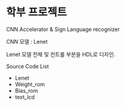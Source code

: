 # 학부 프로젝트

CNN Accelerator & Sign Language recognizer

CNN 모델 : Lenet

Lenet 모델 전체 및 컨트롤 부분을 HDL로 디자인.

Source Code List
* Lenet
* Weight_rom
* Bias_rom
* text_lcd


